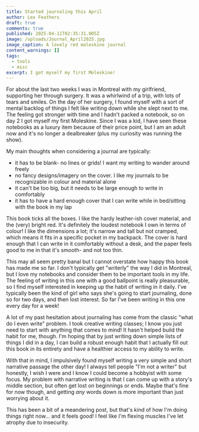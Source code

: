 ```yaml
---
title: Started journaling this April
author: Lex Feathers
draft: true
comments: true
published: 2025-04-11T02:35:31.005Z
image: /uploads/Journal_April2025.jpg
image_caption: A lovely red moleskine journal
content_warnings: []
tags:
  - tools
  - misc
excerpt: I got myself my first Moleskine!
---
```

For about the last two weeks I was in Montreal with my girlfriend, supporting her through surgery. It was a whirlwind of a trip, with lots of tears and smiles. On the day of her surgery, I found myself with a sort of mental backlog of things I felt like writing down while she slept next to me. The feeling got stronger with time and I hadn't packed a notebook, so on day 2 I got myself my first Moleskine. Since I was a kid, I have seen these notebooks as a luxury item because of their price point, but I am an adult now and it's no longer a dealbreaker (plus my curiosity was running the show).

My main thoughts when considering a journal are typically:

- it has to be blank- no lines or grids! I want my writing to wander around freely
- no fancy designs/imagery on the cover. I like my journals to be recognizable in colour and material alone
- it can't be too big, but it needs to be large enough to write in comfortably
- it has to have a hard enough cover that I can write while in bed/sitting with the book in my lap

This book ticks all the boxes. I like the hardy leather-ish cover material, and the (very) bright red. It's definitely the loudest notebook I own in terms of colour! I like the dimensions a lot; it's narrow and tall but not cramped, which means it fits in a specific pocket in my backpack. The cover is hard enough that I can write in it comfortably without a desk, and the paper feels good to me in that it's smooth- and not too thin. 

This may all seem pretty banal but I cannot overstate how happy this book has made me so far. I don't typically get "writerly" the way I did in Montreal, but I love my notebooks and consider them to be important tools in my life. The feeling of writing in this one with a good ballpoint is really pleasurable, so I find myself interested in keeping up the habit of writing in it daily. I've typically been the kind of girl who says she's going to start journaling, done so for two days, and then lost interest. So far I've been writing in this one every day for a week!

A lot of my past hesitation about journaling has come from the classic "what do I even write" problem. I took creative writing classes; I know you just need to start with anything that comes to mind! It hasn't helped build the habit for me, though. I'm hoping that by just writing down simple lists of things I did in a day, I can build a robust enough habit that I actually fill out this book in its entirety and have a healthier access to my ability to write. 

With that in mind, I impulsively found myself writing a very simple and short narrative passage the other day! I always tell people "I'm not a writer" but honestly, I wish I were and I know I could become a hobbyist with some focus. My problem with narrative writing is that I can come up with a story's middle section, but often get lost on beginnings or ends. Maybe that's fine for now though, and getting _any_ words down is more important than just worrying about it. 

This has been a bit of a meandering post, but that's kind of how I'm doing things right now... and it feels good! I feel like I'm flexing muscles I've let atrophy due to insecurity. 
